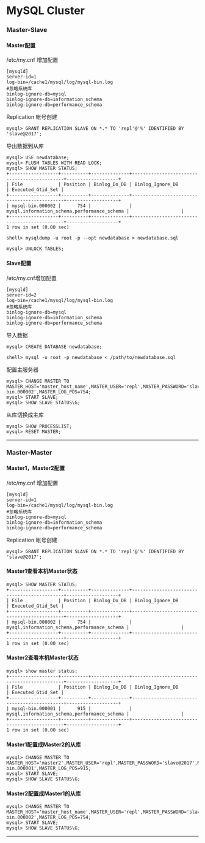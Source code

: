 # MySQL Cluster 


### Master-Slave

#### Master配置
/etc/my.cnf 增加配置
    
    [mysqld]
    server-id=1
    log-bin=/cache1/mysql/log/mysql-bin.log
    #忽略系统库
    binlog-ignore-db=mysql
    binlog-ignore-db=information_schema
    binlog-ignore-db=performance_schema
    
Replication 帐号创建

    mysql> GRANT REPLICATION SLAVE ON *.* TO 'repl'@'%' IDENTIFIED BY 'slave@2017';

导出数据到从库
    
    mysql> USE newdatabase;
    mysql> FLUSH TABLES WITH READ LOCK;
    mysql> SHOW MASTER STATUS;
    +------------------+----------+--------------+---------------------------------------------+-------------------+
    | File             | Position | Binlog_Do_DB | Binlog_Ignore_DB                            | Executed_Gtid_Set |
    +------------------+----------+--------------+---------------------------------------------+-------------------+
    | mysql-bin.000002 |      754 |              | mysql,information_schema,performance_schema |                   |
    +------------------+----------+--------------+---------------------------------------------+-------------------+
    1 row in set (0.00 sec)

    shell> mysqldump -u root -p --opt newdatabase > newdatabase.sql

    mysql> UNLOCK TABLES;

#### Slave配置
/etc/my.cnf增加配置
    
    [mysqld]
    server-id=2
    log-bin=/cache1/mysql/log/mysql-bin.log
    #忽略系统库
    binlog-ignore-db=mysql
    binlog-ignore-db=information_schema
    binlog-ignore-db=performance_schema

导入数据

    mysql> CREATE DATABASE newdatabase;

    shell> mysql -u root -p newdatabase < /path/to/newdatabase.sql

配置主服务器

    mysql> CHANGE MASTER TO MASTER_HOST='master_host_name',MASTER_USER='repl',MASTER_PASSWORD='slave@2017',MASTER_LOG_FILE='mysql-bin.000002',MASTER_LOG_POS=754;
    mysql> START SLAVE;
    mysql> SHOW SLAVE STATUS\G;

从库切换成主库

    mysql> SHOW PROCESSLIST;
    mysql> RESET MASTER;

***

### Master-Master

#### Master1，Master2配置
/etc/my.cnf 增加配置
    
    [mysqld]
    server-id=1
    log-bin=/cache1/mysql/log/mysql-bin.log
    #忽略系统库
    binlog-ignore-db=mysql
    binlog-ignore-db=information_schema
    binlog-ignore-db=performance_schema
    
Replication 帐号创建

    mysql> GRANT REPLICATION SLAVE ON *.* TO 'repl'@'%' IDENTIFIED BY 'slave@2017';


#### Master1查看本机Master状态

    mysql> SHOW MASTER STATUS;
    +------------------+----------+--------------+---------------------------------------------+-------------------+
    | File             | Position | Binlog_Do_DB | Binlog_Ignore_DB                            | Executed_Gtid_Set |
    +------------------+----------+--------------+---------------------------------------------+-------------------+
    | mysql-bin.000002 |      754 |              | mysql,information_schema,performance_schema |                   |
    +------------------+----------+--------------+---------------------------------------------+-------------------+
    1 row in set (0.00 sec)

#### Master2查看本机Master状态

    mysql> show master status;
    +------------------+----------+--------------+---------------------------------------------+-------------------+
    | File             | Position | Binlog_Do_DB | Binlog_Ignore_DB                            | Executed_Gtid_Set |
    +------------------+----------+--------------+---------------------------------------------+-------------------+
    | mysql-bin.000001 |      915 |              | mysql,information_schema,performance_schema |                   |
    +------------------+----------+--------------+---------------------------------------------+-------------------+
    1 row in set (0.00 sec)

#### Master1配置成Master2的从库

    mysql> CHANGE MASTER TO MASTER_HOST='master2',MASTER_USER='repl',MASTER_PASSWORD='slave@2017',MASTER_LOG_FILE='mysql-bin.000001',MASTER_LOG_POS=915;
    mysql> START SLAVE;
    mysql> SHOW SLAVE STATUS\G;

#### Master2配置成Master1的从库

    mysql> CHANGE MASTER TO MASTER_HOST='master_host_name',MASTER_USER='repl',MASTER_PASSWORD='slave@2017',MASTER_LOG_FILE='mysql-bin.000002',MASTER_LOG_POS=754;
    mysql> START SLAVE;
    mysql> SHOW SLAVE STATUS\G;

***
